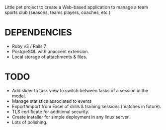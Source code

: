 Little pet project to create a Web-based application to manage a team sports club (seasons, teams  players, coaches, etc.)

DEPENDENCIES
==
* Ruby v3 / Rails 7
* PostgreSQL with unaccent extension.
* Local storage of attachments & files.

TODO
==
* Add slider to task view to switch between tasks of a session in the modal.
* Manage statistics associated to events
* Export/import from Excel of drills & training sessions (matches in future).
* TLS certificate for additional security.
* Create installer for simple deployment in any linux server.
* Lots of polishing.
